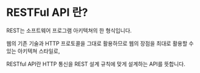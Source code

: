 # RESTFul API 란?

REST는 소프트웨어 프로그램 아키텍쳐의 한 형식입니다.                                                                    

웹의 기존 기술과 HTTP 프로토콜을 그대로 활용하므로 웹의 장점을 최대로 활용할 수 있는 아키텍쳐 스타일로,

RESTful API란 HTTP 통신을 REST 설계 규칙에 맞게 설계하는 API를 뜻합니다.